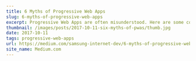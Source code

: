 ```yaml
---
title: 6 Myths of Progressive Web Apps
slug: 6-myths-of-progressive-web-apps
excerpt: Progressive Web Apps are often misunderstood. Here are some common myths (IMHO) about PWAs.
thumbnail: /images/posts/2017-10-11-six-myths-of-pwas/thumb.jpg
date: 2017-10-11
tags: progressive-web-apps
url: https://medium.com/samsung-internet-dev/6-myths-of-progressive-web-apps-81e28ca9d2b1
site_name: Medium.com
---
```

